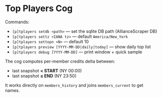 # Top Players Cog

Commands:
- `[p]tplayers setdb <path>` — set the sqlite DB path (AllianceScraper DB)
- `[p]tplayers settz <IANA tz>` — default `America/New_York`
- `[p]tplayers settopn <N>` — default 10
- `[p]tplayers preview [YYYY-MM-DD|daily|today]` — show daily top list
- `[p]tplayers debug [YYYY-MM-DD]` — print window + quick sample

The cog computes per-member credits delta between:
- last snapshot **< START** (NY 00:00)
- last snapshot **≤ END** (NY 23:50)

It works directly on `members_history` and joins `members_current` to get names.
